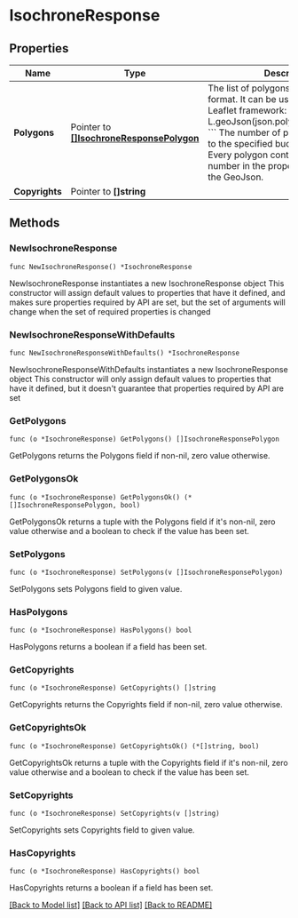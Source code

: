 # IsochroneResponse

## Properties

Name | Type | Description | Notes
------------ | ------------- | ------------- | -------------
**Polygons** | Pointer to [**[]IsochroneResponsePolygon**](IsochroneResponsePolygon.md) | The list of polygons in GeoJson format. It can be used e.g. in the Leaflet framework:  &#x60;&#x60;&#x60; L.geoJson(json.polygons).addTo(map) &#x60;&#x60;&#x60;  The number of polygon is identical to the specified buckets in the query. Every polygon contains the bucket number in the properties section of the GeoJson.  | [optional] 
**Copyrights** | Pointer to **[]string** |  | [optional] 

## Methods

### NewIsochroneResponse

`func NewIsochroneResponse() *IsochroneResponse`

NewIsochroneResponse instantiates a new IsochroneResponse object
This constructor will assign default values to properties that have it defined,
and makes sure properties required by API are set, but the set of arguments
will change when the set of required properties is changed

### NewIsochroneResponseWithDefaults

`func NewIsochroneResponseWithDefaults() *IsochroneResponse`

NewIsochroneResponseWithDefaults instantiates a new IsochroneResponse object
This constructor will only assign default values to properties that have it defined,
but it doesn't guarantee that properties required by API are set

### GetPolygons

`func (o *IsochroneResponse) GetPolygons() []IsochroneResponsePolygon`

GetPolygons returns the Polygons field if non-nil, zero value otherwise.

### GetPolygonsOk

`func (o *IsochroneResponse) GetPolygonsOk() (*[]IsochroneResponsePolygon, bool)`

GetPolygonsOk returns a tuple with the Polygons field if it's non-nil, zero value otherwise
and a boolean to check if the value has been set.

### SetPolygons

`func (o *IsochroneResponse) SetPolygons(v []IsochroneResponsePolygon)`

SetPolygons sets Polygons field to given value.

### HasPolygons

`func (o *IsochroneResponse) HasPolygons() bool`

HasPolygons returns a boolean if a field has been set.

### GetCopyrights

`func (o *IsochroneResponse) GetCopyrights() []string`

GetCopyrights returns the Copyrights field if non-nil, zero value otherwise.

### GetCopyrightsOk

`func (o *IsochroneResponse) GetCopyrightsOk() (*[]string, bool)`

GetCopyrightsOk returns a tuple with the Copyrights field if it's non-nil, zero value otherwise
and a boolean to check if the value has been set.

### SetCopyrights

`func (o *IsochroneResponse) SetCopyrights(v []string)`

SetCopyrights sets Copyrights field to given value.

### HasCopyrights

`func (o *IsochroneResponse) HasCopyrights() bool`

HasCopyrights returns a boolean if a field has been set.


[[Back to Model list]](../README.md#documentation-for-models) [[Back to API list]](../README.md#documentation-for-api-endpoints) [[Back to README]](../README.md)


